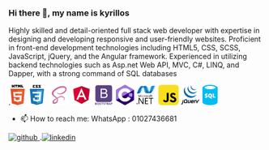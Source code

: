 ### Hi there 👋, my name is kyrillos
Highly skilled and detail-oriented full stack web developer with expertise in designing and developing responsive and user-friendly websites. Proficient in front-end development technologies including HTML5, CSS, SCSS, JavaScript, jQuery, and the Angular framework. Experienced in utilizing backend technologies such as Asp.net Web API, MVC, C#, LINQ, and Dapper, with a strong command of SQL databases

.<img src='https://github.com/Kyrillousafandy/Kyrillousafandy/blob/master/html-5.svg' alt='html' height='40'>
<img src='https://github.com/Kyrillousafandy/Kyrillousafandy/blob/master/css3.svg' alt='css' height='40'>
<img src='https://github.com/Kyrillousafandy/Kyrillousafandy/blob/master/scss.svg' alt='scss' height='40'>
<img src='https://github.com/Kyrillousafandy/Kyrillousafandy/blob/master/-angular.svg' alt='Angular' height='40'>
<img src='https://github.com/Kyrillousafandy/Kyrillousafandy/blob/master/bootstrap.svg' alt='Bootstrap' height='40'>
<img src='https://github.com/Kyrillousafandy/Kyrillousafandy/blob/master/c-sharp-c.svg' alt='' height='40'>
<img src='https://github.com/Kyrillousafandy/Kyrillousafandy/blob/master/dot-net.svg' alt='' height='40'>
<img src='https://github.com/Kyrillousafandy/Kyrillousafandy/blob/master/javascript.svg' alt='' height='40'>
<img src='https://github.com/Kyrillousafandy/Kyrillousafandy/blob/master/jquery.svg' alt='' height='40'>
<img src='https://github.com/Kyrillousafandy/Kyrillousafandy/blob/master/sql-database-generic.svg' alt='' height='40'>


- 📫 How to reach me: WhatsApp : 01027436681 


[<img src='https://cdn.jsdelivr.net/npm/simple-icons@3.0.1/icons/github.svg' alt='github' height='40'> ](https://github.com/https://github.com/Kyrillousafandy)  .[<img src='https://cdn.jsdelivr.net/npm/simple-icons@3.0.1/icons/linkedin.svg' alt='linkedin' height='40'>](https://www.linkedin.com/in/https://www.linkedin.com/in/kyrillos-maurice//)  



